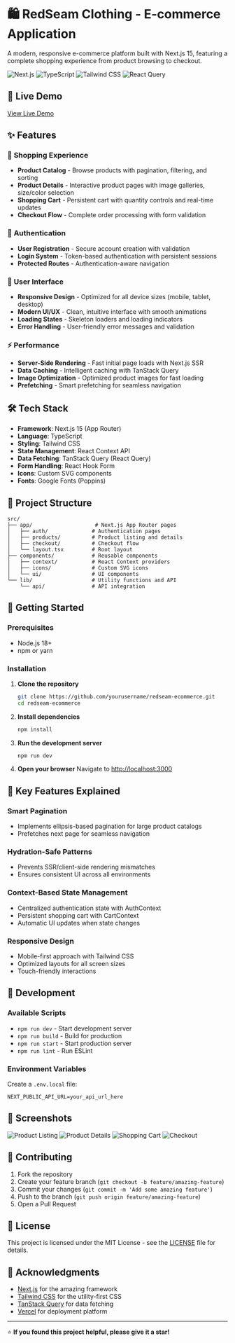 # 🛍️ RedSeam Clothing - E-commerce Application

A modern, responsive e-commerce platform built with Next.js 15, featuring a complete shopping experience from product browsing to checkout.

![Next.js](https://img.shields.io/badge/Next.js-15-black)
![TypeScript](https://img.shields.io/badge/TypeScript-5-blue)
![Tailwind CSS](https://img.shields.io/badge/Tailwind_CSS-3-38B2AC)
![React Query](https://img.shields.io/badge/TanStack_Query-5-FF4154)

## 🚀 Live Demo

[View Live Demo](https://your-demo-link.vercel.app) <!-- Replace with your actual deployment link -->

## ✨ Features

### 🛒 **Shopping Experience**

- **Product Catalog** - Browse products with pagination, filtering, and sorting
- **Product Details** - Interactive product pages with image galleries, size/color selection
- **Shopping Cart** - Persistent cart with quantity controls and real-time updates
- **Checkout Flow** - Complete order processing with form validation

### 🔐 **Authentication**

- **User Registration** - Secure account creation with validation
- **Login System** - Token-based authentication with persistent sessions
- **Protected Routes** - Authentication-aware navigation

### 🎨 **User Interface**

- **Responsive Design** - Optimized for all device sizes (mobile, tablet, desktop)
- **Modern UI/UX** - Clean, intuitive interface with smooth animations
- **Loading States** - Skeleton loaders and loading indicators
- **Error Handling** - User-friendly error messages and validation

### ⚡ **Performance**

- **Server-Side Rendering** - Fast initial page loads with Next.js SSR
- **Data Caching** - Intelligent caching with TanStack Query
- **Image Optimization** - Optimized product images for fast loading
- **Prefetching** - Smart prefetching for seamless navigation

## 🛠️ Tech Stack

- **Framework**: Next.js 15 (App Router)
- **Language**: TypeScript
- **Styling**: Tailwind CSS
- **State Management**: React Context API
- **Data Fetching**: TanStack Query (React Query)
- **Form Handling**: React Hook Form
- **Icons**: Custom SVG components
- **Fonts**: Google Fonts (Poppins)

## 📁 Project Structure

```
src/
├── app/                    # Next.js App Router pages
│   ├── auth/              # Authentication pages
│   ├── products/          # Product listing and details
│   ├── checkout/          # Checkout flow
│   └── layout.tsx         # Root layout
├── components/            # Reusable components
│   ├── context/           # React Context providers
│   ├── icons/             # Custom SVG icons
│   └── ui/                # UI components
└── lib/                   # Utility functions and API
    └── api/               # API integration
```

## 🚀 Getting Started

### Prerequisites

- Node.js 18+
- npm or yarn

### Installation

1. **Clone the repository**

   ```bash
   git clone https://github.com/yourusername/redseam-ecommerce.git
   cd redseam-ecommerce
   ```

2. **Install dependencies**

   ```bash
   npm install
   ```

3. **Run the development server**

   ```bash
   npm run dev
   ```

4. **Open your browser**
   Navigate to [http://localhost:3000](http://localhost:3000)

## 🎯 Key Features Explained

### **Smart Pagination**

- Implements ellipsis-based pagination for large product catalogs
- Prefetches next page for seamless navigation

### **Hydration-Safe Patterns**

- Prevents SSR/client-side rendering mismatches
- Ensures consistent UI across all environments

### **Context-Based State Management**

- Centralized authentication state with AuthContext
- Persistent shopping cart with CartContext
- Automatic UI updates when state changes

### **Responsive Design**

- Mobile-first approach with Tailwind CSS
- Optimized layouts for all screen sizes
- Touch-friendly interactions

## 🔧 Development

### Available Scripts

- `npm run dev` - Start development server
- `npm run build` - Build for production
- `npm run start` - Start production server
- `npm run lint` - Run ESLint

### Environment Variables

Create a `.env.local` file:

```env
NEXT_PUBLIC_API_URL=your_api_url_here
```

## 📱 Screenshots

<!-- Add screenshots of your application -->

![Product Listing](screenshots/products.png)
![Product Details](screenshots/product-detail.png)
![Shopping Cart](screenshots/cart.png)
![Checkout](screenshots/checkout.png)

## 🤝 Contributing

1. Fork the repository
2. Create your feature branch (`git checkout -b feature/amazing-feature`)
3. Commit your changes (`git commit -m 'Add some amazing feature'`)
4. Push to the branch (`git push origin feature/amazing-feature`)
5. Open a Pull Request

## 📄 License

This project is licensed under the MIT License - see the [LICENSE](LICENSE) file for details.

## 🙏 Acknowledgments

- [Next.js](https://nextjs.org/) for the amazing framework
- [Tailwind CSS](https://tailwindcss.com/) for the utility-first CSS
- [TanStack Query](https://tanstack.com/query) for data fetching
- [Vercel](https://vercel.com/) for deployment platform

---

⭐ **If you found this project helpful, please give it a star!**
